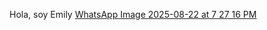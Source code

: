 Hola, soy Emily 
[WhatsApp Image 2025-08-22 at 7 27 16 PM](https://github.com/user-attachments/assets/60dcf84a-b7d4-44b2-b3c6-864abdc2546b)
<!--
**emilyoribe-dot/emilyoribe-dot** is a ✨ _special_ ✨ repository because its `README.md` (this file) appears on your GitHub profile.

Here are some ideas to get you started:

-->
